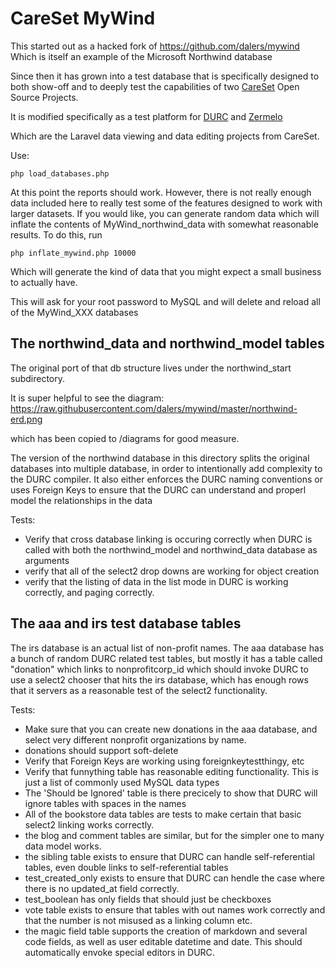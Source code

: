 CareSet MyWind
=================

This started out as a hacked fork of https://github.com/dalers/mywind
Which is itself an example of the Microsoft Northwind database

Since then it has grown into a test database that is specifically designed to both show-off and to deeply test
the capabilities of two [CareSet](https://careset.com) Open Source Projects.

It is modified specifically as a test platform for [DURC](https://github.com/CareSet/DURC) and [Zermelo](https://github.com/CareSet/Zermelo)

Which are the Laravel data viewing and data editing projects from CareSet. 

Use:
```
php load_databases.php
```

At this point the reports should work. However, there is not really enough data included here to really test some of the 
features designed to work with larger datasets. If you would like, you can generate random data which will inflate the contents
of MyWind_northwind_data with somewhat reasonable results. To do this, run 

```
php inflate_mywind.php 10000 
```
Which will generate the kind of data that you might expect a small business to actually have. 

This will ask for your root password to MySQL and will delete and reload all of the MyWind_XXX databases


The northwind_data and northwind_model tables
-----------------

The original port of that db structure lives under the northwind_start subdirectory.

It is super helpful to see the diagram:
https://raw.githubusercontent.com/dalers/mywind/master/northwind-erd.png

which has been copied to /diagrams for good measure. 

The version of the northwind database in this directory splits the original databases 
into multiple database, in order to intentionally add complexity to 
the DURC compiler. It also either enforces the DURC naming conventions or uses Foreign Keys to ensure that the DURC can understand and properl model the relationships
in the data 

Tests: 

* Verify that cross database linking is occuring correctly when DURC is called with both the northwind_model and northwind_data database as arguments
* verify that all of the select2 drop downs are working for object creation
* verify that the listing of data in the list mode in DURC is working correctly, and paging correctly. 

The aaa and irs test database tables
----------------------

The irs database is an actual list of non-profit names. 
The aaa database has a bunch of random DURC related test tables, but mostly it has a table called "donation" which links to nonprofitcorp_id which 
should invoke DURC to use a select2 chooser that hits the irs database, which has enough rows that it servers as a reasonable test
of the select2 functionality. 

Tests: 
* Make sure that you can create new donations in the aaa database, and select very different nonprofit organizations by name. 
* donations should support soft-delete
* Verify that Foreign Keys are working using foreignkeytestthingy, etc 
* Verify that funnything table has reasonable editing functionality. This is just a list of commonly used MySQL data types
* The 'Should be Ignored' table is there precicely to show that DURC will ignore tables with spaces in the names
* All of the bookstore data tables are tests to make certain that basic select2 linking works correctly. 
* the blog and comment tables are similar, but for the simpler one to many data model works.
* the sibling table exists to ensure that DURC can handle self-referential tables, even double links to self-referential tables
* test_created_only exists to ensure that DURC can hendle the case where there is no updated_at field correctly.
* test_boolean has only fields that should just be checkboxes
* vote table exists to ensure that tables with out names work correctly and that the number is not misused as a linking column etc.
* the magic field table supports the creation of markdown and several code fields, as well as user editable datetime and date. This should automatically envoke special editors in DURC.  





